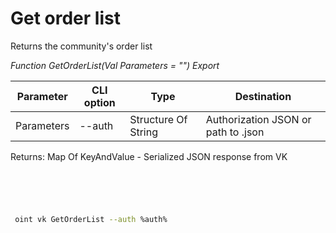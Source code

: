 ﻿---
sidebar_position: 1
---

# Get order list
 Returns the community's order list


*Function GetOrderList(Val Parameters = "") Export*

 | Parameter | CLI option | Type | Destination |
 |-|-|-|-|
 | Parameters | --auth | Structure Of String | Authorization JSON or path to .json |

 
 Returns: Map Of KeyAndValue - Serialized JSON response from VK 

```bsl title="Code example"
	

	
```

```sh title="CLI command example"
 
 oint vk GetOrderList --auth %auth%


```


```json title="Result"



```
